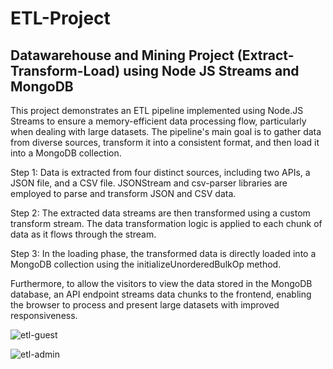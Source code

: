 # ETL-Project
## Datawarehouse and Mining Project (Extract-Transform-Load) using Node JS Streams and MongoDB

This project demonstrates an ETL pipeline implemented using Node.JS Streams to ensure a memory-efficient data processing flow, particularly when dealing with large datasets. The pipeline's main goal is to gather data from diverse sources, transform it into a consistent format, and then load it into a MongoDB collection.

Step 1: Data is extracted from four distinct sources, including two APIs, a JSON file, and a CSV file. JSONStream and csv-parser libraries are employed to parse and transform JSON and CSV data.  

Step 2: The extracted data streams are then transformed using a custom transform stream. The data transformation logic is applied to each chunk of data as it flows through the stream.

Step 3: In the loading phase, the transformed data is directly loaded into a MongoDB collection using the initializeUnorderedBulkOp method.

Furthermore, to allow the visitors to view the data stored in the MongoDB database, an API endpoint streams data chunks to the frontend, enabling the browser to process and present large datasets with improved responsiveness.

![etl-guest](https://user-images.githubusercontent.com/115668271/210161184-5e4608c0-6d95-49ea-a78c-1868c117f9dc.PNG)

![etl-admin](https://user-images.githubusercontent.com/115668271/210161188-1c07893e-0c31-4b0d-81d9-cd5df0732bdf.PNG)
